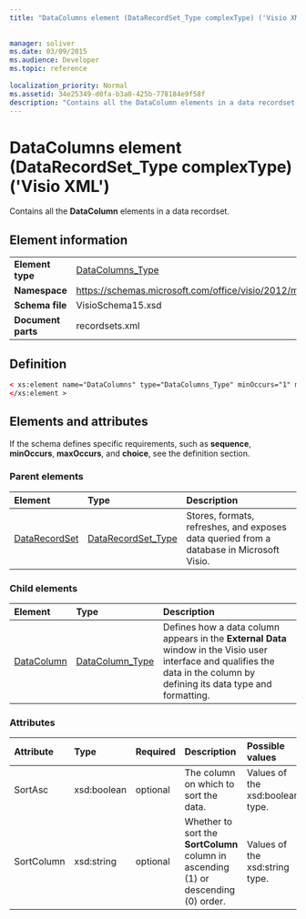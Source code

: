 ```yaml
---
title: "DataColumns element (DataRecordSet_Type complexType) ('Visio XML')"
 
 
manager: soliver
ms.date: 03/09/2015
ms.audience: Developer
ms.topic: reference
 
localization_priority: Normal
ms.assetid: 34e25349-d0fa-b3a0-425b-778184e9f58f
description: "Contains all the DataColumn elements in a data recordset."
---
```


# DataColumns element (DataRecordSet_Type complexType) ('Visio XML')

Contains all the **DataColumn** elements in a data recordset. 
  
## Element information

|||
|:-----|:-----|
|**Element type** <br/> |[DataColumns_Type](datacolumns_type-complextypevisio-xml.md) <br/> |
|**Namespace** <br/> |https://schemas.microsoft.com/office/visio/2012/main  <br/> |
|**Schema file** <br/> |VisioSchema15.xsd  <br/> |
|**Document parts** <br/> |recordsets.xml  <br/> |
   
## Definition

```XML
< xs:element name="DataColumns" type="DataColumns_Type" minOccurs="1" maxOccurs="1" >
</xs:element >
```

## Elements and attributes

If the schema defines specific requirements, such as **sequence**, **minOccurs**, **maxOccurs**, and **choice**, see the definition section. 
  
### Parent elements

|**Element**|**Type**|**Description**|
|:-----|:-----|:-----|
|[DataRecordSet](datarecordset-element-datarecordsets_type-complextypevisio-xml.md) <br/> |[DataRecordSet_Type](datarecordset_type-complextypevisio-xml.md) <br/> |Stores, formats, refreshes, and exposes data queried from a database in Microsoft Visio.  <br/> |
   
### Child elements

|**Element**|**Type**|**Description**|
|:-----|:-----|:-----|
|[DataColumn](datacolumn-element-datacolumns_type-complextypevisio-xml.md) <br/> |[DataColumn_Type](datacolumn_type-complextypevisio-xml.md) <br/> |Defines how a data column appears in the **External Data** window in the Visio user interface and qualifies the data in the column by defining its data type and formatting.  <br/> |
   
### Attributes

|**Attribute**|**Type**|**Required**|**Description**|**Possible values**|
|:-----|:-----|:-----|:-----|:-----|
|SortAsc  <br/> |xsd:boolean  <br/> |optional  <br/> |The column on which to sort the data.  <br/> |Values of the xsd:boolean type.  <br/> |
|SortColumn  <br/> |xsd:string  <br/> |optional  <br/> |Whether to sort the **SortColumn** column in ascending (1) or descending (0) order.  <br/> |Values of the xsd:string type.  <br/> |
   

